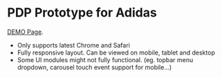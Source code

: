# PDP Prototype for Adidas

[DEMO Page](https://pages.github.com/).

- Only supports latest Chrome and Safari
- Fully responsive layout. Can be viewed on mobile, tablet and desktop
- Some UI modules might not fully functional. (eg. topbar menu dropdown, carousel touch event support for mobile...)

